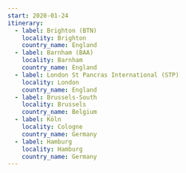 ```yaml
---
start: 2020-01-24
itinerary:
  - label: Brighton (BTN)
    locality: Brighton
    country_name: England
  - label: Barnham (BAA)
    locality: Barnham
    country_name: England
  - label: London St Pancras International (STP)
    locality: London
    country_name: England
  - label: Brussels-South
    locality: Brussels
    country_name: Belgium
  - label: Köln
    locality: Cologne
    country_name: Germany
  - label: Hamburg
    locality: Hamburg
    country_name: Germany
---
```

